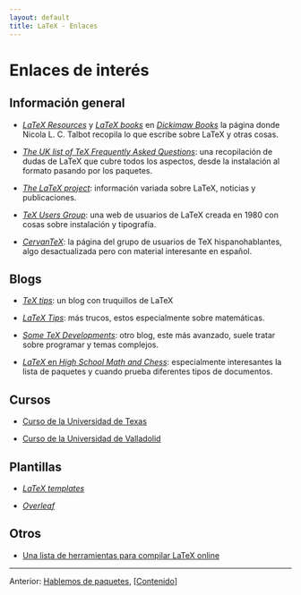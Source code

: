 ```yaml
---
layout: default
title: LaTeX - Enlaces
---
```


# Enlaces de interés

## Información general

- [*LaTeX Resources*][resources] y [*LaTeX books*][books] en
  [*Dickimaw Books*][dickimaw] la página donde Nicola L. C. Talbot
  recopila lo que escribe sobre LaTeX y otras cosas.

- [*The UK list of TeX Frequently Asked Questions*][faq]: una
  recopilación de dudas de LaTeX que cubre todos los aspectos, desde
  la instalación al formato pasando por los paquetes.

- [*The LaTeX project*][proj]: información variada sobre LaTeX,
  noticias y publicaciones.

- [*TeX Users Group*][tug]: una web de usuarios de LaTeX creada en
  1980 con cosas sobre instalación y tipografía.

- [*CervanTeX*][cervantex]: la página del grupo de usuarios de TeX
  hispanohablantes, algo desactualizada pero con material interesante
  en español.

[resources]: http://www.dickimaw-books.com/latexresources.html
[books]: http://www.dickimaw-books.com/latex/index.html
[dickimaw]: http://www.dickimaw-books.com/
[faq]: http://www.tex.ac.uk/faq/
[proj]: http://www.latex-project.org/
[tug]: http://tug.org/
[cervantex]: http://www.cervantex.es/node/51

## Blogs

- [*TeX tips*](http://texstudio.de/): un blog con truquillos de LaTeX

- [*LaTeX Tips*](http://www.math.illinois.edu/~ajh/tex/tips.html): más
  trucos, estos especialmente sobre matemáticas.

- [*Some TeX Developments*](http://www.texdev.net/): otro blog, este
  más avanzado, suele tratar sobre programar y temas complejos.

- [*LaTeX* en *High School Math and Chess*](http://www.highschoolmathandchess.com/latex/):
  especialmente interesantes la lista de paquetes y cuando prueba
  diferentes tipos de documentos.

## Cursos

- [Curso de la Universidad de Texas](http://www.math.tamu.edu/~boas/courses/math696/LaTeX.html)

- [Curso de la Universidad de Valladolid](http://metodos.fam.cie.uva.es/~latex/apuntes/apuntes.html)

## Plantillas

- [*LaTeX templates*](http://www.latextemplates.com/)

- [*Overleaf*](https://www.overleaf.com/)

## Otros

- [Una lista de herramientas para compilar LaTeX online](https://tex.stackexchange.com/questions/3/compiling-documents-online)

***

<div> <p> Anterior: <a href="{{ site.github.url
}}/Contenido/Ap2.Paquetes.html">Hablemos de paquetes</a>,
[<a href="{{ site.github.url }}/">Contenido</a>]</p> </div>
